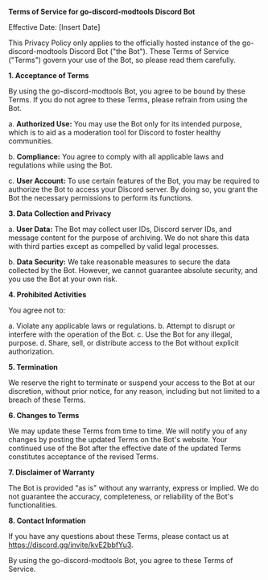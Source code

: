 **Terms of Service for go-discord-modtools Discord Bot**

Effective Date: [Insert Date]

This Privacy Policy only applies to the officially hosted instance of the go-discord-modtools Discord Bot ("the Bot"). These Terms of Service ("Terms") govern your use of the Bot, so please read them carefully.

**1. Acceptance of Terms**

By using the go-discord-modtools Bot, you agree to be bound by these Terms. If you do not agree to these Terms, please refrain from using the Bot.

a. **Authorized Use:** You may use the Bot only for its intended purpose, which is to aid as a moderation tool for Discord to foster healthy communities.

b. **Compliance:** You agree to comply with all applicable laws and regulations while using the Bot.

c. **User Account:** To use certain features of the Bot, you may be required to authorize the Bot to access your Discord server. By doing so, you grant the Bot the necessary permissions to perform its functions.

**3. Data Collection and Privacy**

a. **User Data:** The Bot may collect user IDs, Discord server IDs, and message content for the purpose of archiving. We do not share this data with third parties except as compelled by valid legal processes.

b. **Data Security:** We take reasonable measures to secure the data collected by the Bot. However, we cannot guarantee absolute security, and you use the Bot at your own risk.

**4. Prohibited Activities**

You agree not to:

a. Violate any applicable laws or regulations.
b. Attempt to disrupt or interfere with the operation of the Bot.
c. Use the Bot for any illegal, purpose.
d. Share, sell, or distribute access to the Bot without explicit authorization.

**5. Termination**

We reserve the right to terminate or suspend your access to the Bot at our discretion, without prior notice, for any reason, including but not limited to a breach of these Terms.

**6. Changes to Terms**

We may update these Terms from time to time. We will notify you of any changes by posting the updated Terms on the Bot's website. Your continued use of the Bot after the effective date of the updated Terms constitutes acceptance of the revised Terms.

**7. Disclaimer of Warranty**

The Bot is provided "as is" without any warranty, express or implied. We do not guarantee the accuracy, completeness, or reliability of the Bot's functionalities.

**8. Contact Information**

If you have any questions about these Terms, please contact us at https://discord.gg/invite/kvE2bbfYu3.

By using the go-discord-modtools Bot, you agree to these Terms of Service.
